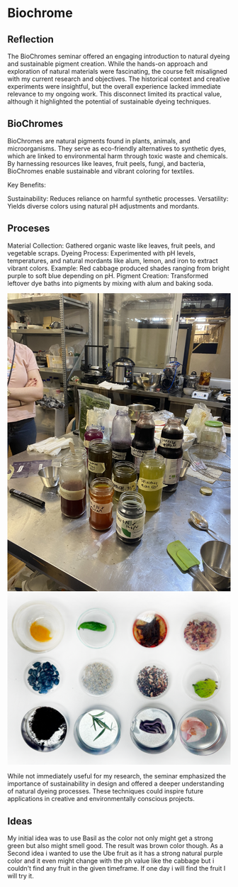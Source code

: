 # Biochrome
## Reflection
The BioChromes seminar offered an engaging introduction to natural dyeing and sustainable pigment creation. While the hands-on approach and exploration of natural materials were fascinating, the course felt misaligned with my current research and objectives. The historical context and creative experiments were insightful, but the overall experience lacked immediate relevance to my ongoing work. This disconnect limited its practical value, although it highlighted the potential of sustainable dyeing techniques.

## BioChromes
BioChromes are natural pigments found in plants, animals, and microorganisms. They serve as eco-friendly alternatives to synthetic dyes, which are linked to environmental harm through toxic waste and chemicals. By harnessing resources like leaves, fruit peels, fungi, and bacteria, BioChromes enable sustainable and vibrant coloring for textiles.

Key Benefits:

Sustainability: Reduces reliance on harmful synthetic processes.
Versatility: Yields diverse colors using natural pH adjustments and mordants.

## Proceses
Material Collection: Gathered organic waste like leaves, fruit peels, and vegetable scraps.
Dyeing Process: Experimented with pH levels, temperatures, and natural mordants like alum, lemon, and iron to extract vibrant colors.
Example: Red cabbage produced shades ranging from bright purple to soft blue depending on pH.
Pigment Creation: Transformed leftover dye baths into pigments by mixing with alum and baking soda.

![](../images/Bearbeitet/Biochromes01.jpeg)
![](../images/Bearbeitet/Biochromes02.png)

While not immediately useful for my research, the seminar emphasized the importance of sustainability in design and offered a deeper understanding of natural dyeing processes. These techniques could inspire future applications in creative and environmentally conscious projects.


## Ideas 
My initial idea was to use Basil as the color not only might get a strong green but also might smell good. The result was brown color though.
As a Second idea i wanted to use the Ube fruit as it has a strong natural purple color and it even might change with the ph value like the cabbage but i couldn't find any fruit in the given timeframe. If one day i will find the fruit I will try it.
